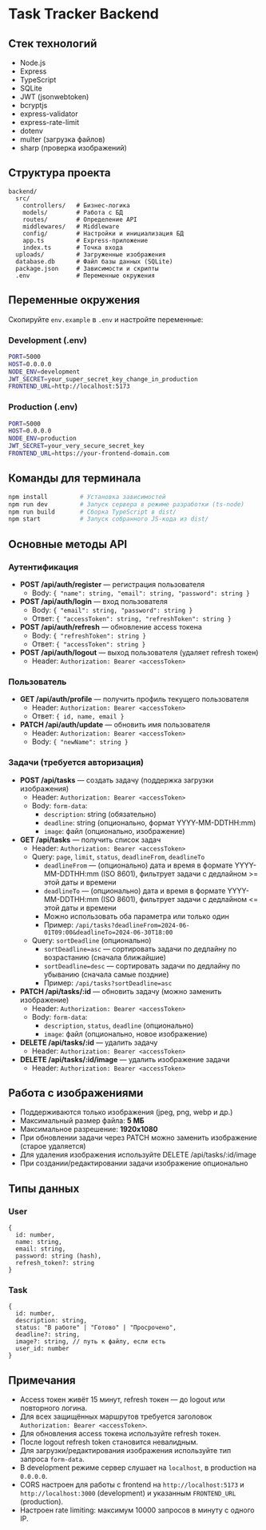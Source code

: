# Task Tracker Backend

## Стек технологий

- Node.js
- Express
- TypeScript
- SQLite
- JWT (jsonwebtoken)
- bcryptjs
- express-validator
- express-rate-limit
- dotenv
- multer (загрузка файлов)
- sharp (проверка изображений)

## Структура проекта

```
backend/
  src/
    controllers/   # Бизнес-логика
    models/        # Работа с БД
    routes/        # Определение API
    middlewares/   # Middleware
    config/        # Настройки и инициализация БД
    app.ts         # Express-приложение
    index.ts       # Точка входа
  uploads/         # Загруженные изображения
  database.db      # Файл базы данных (SQLite)
  package.json     # Зависимости и скрипты
  .env             # Переменные окружения
```

## Переменные окружения

Скопируйте `env.example` в `.env` и настройте переменные:

### Development (.env)

```bash
PORT=5000
HOST=0.0.0.0
NODE_ENV=development
JWT_SECRET=your_super_secret_key_change_in_production
FRONTEND_URL=http://localhost:5173
```

### Production (.env)

```bash
PORT=5000
HOST=0.0.0.0
NODE_ENV=production
JWT_SECRET=your_very_secure_secret_key
FRONTEND_URL=https://your-frontend-domain.com
```

## Команды для терминала

```sh
npm install         # Установка зависимостей
npm run dev         # Запуск сервера в режиме разработки (ts-node)
npm run build       # Сборка TypeScript в dist/
npm start           # Запуск собранного JS-кода из dist/
```

## Основные методы API

### Аутентификация

- **POST /api/auth/register** — регистрация пользователя
  - Body: `{ "name": string, "email": string, "password": string }`
- **POST /api/auth/login** — вход пользователя
  - Body: `{ "email": string, "password": string }`
  - Ответ: `{ "accessToken": string, "refreshToken": string }`
- **POST /api/auth/refresh** — обновление access токена
  - Body: `{ "refreshToken": string }`
  - Ответ: `{ "accessToken": string }`
- **POST /api/auth/logout** — выход пользователя (удаляет refresh токен)
  - Header: `Authorization: Bearer <accessToken>`

### Пользователь

- **GET /api/auth/profile** — получить профиль текущего пользователя
  - Header: `Authorization: Bearer <accessToken>`
  - Ответ: `{ id, name, email }`
- **PATCH /api/auth/update** — обновить имя пользователя
  - Header: `Authorization: Bearer <accessToken>`
  - Body: `{ "newName": string }`

### Задачи (требуется авторизация)

- **POST /api/tasks** — создать задачу (поддержка загрузки изображения)
  - Header: `Authorization: Bearer <accessToken>`
  - Body: `form-data`:
    - `description`: string (обязательно)
    - `deadline`: string (опционально, формат YYYY-MM-DDTHH:mm)
    - `image`: файл (опционально, изображение)
- **GET /api/tasks** — получить список задач
  - Header: `Authorization: Bearer <accessToken>`
  - Query: `page`, `limit`, `status`, `deadlineFrom`, `deadlineTo`
    - `deadlineFrom` — (опционально) дата и время в формате YYYY-MM-DDTHH:mm (ISO 8601), фильтрует задачи с дедлайном >= этой даты и времени
    - `deadlineTo` — (опционально) дата и время в формате YYYY-MM-DDTHH:mm (ISO 8601), фильтрует задачи с дедлайном <= этой даты и времени
    - Можно использовать оба параметра или только один
    - Пример: `/api/tasks?deadlineFrom=2024-06-01T09:00&deadlineTo=2024-06-30T18:00`
  - Query: `sortDeadline` (опционально)
    - `sortDeadline=asc` — сортировать задачи по дедлайну по возрастанию (сначала ближайшие)
    - `sortDeadline=desc` — сортировать задачи по дедлайну по убыванию (сначала самые поздние)
    - Пример: `/api/tasks?sortDeadline=asc`
- **PATCH /api/tasks/:id** — обновить задачу (можно заменить изображение)
  - Header: `Authorization: Bearer <accessToken>`
  - Body: `form-data`:
    - `description`, `status`, `deadline` (опционально)
    - `image`: файл (опционально, новое изображение)
- **DELETE /api/tasks/:id** — удалить задачу
  - Header: `Authorization: Bearer <accessToken>`
- **DELETE /api/tasks/:id/image** — удалить изображение задачи
  - Header: `Authorization: Bearer <accessToken>`

## Работа с изображениями

- Поддерживаются только изображения (jpeg, png, webp и др.)
- Максимальный размер файла: **5 МБ**
- Максимальное разрешение: **1920x1080**
- При обновлении задачи через PATCH можно заменить изображение (старое удаляется)
- Для удаления изображения используйте DELETE /api/tasks/:id/image
- При создании/редактировании задачи изображение опционально

## Типы данных

### User

```
{
  id: number,
  name: string,
  email: string,
  password: string (hash),
  refresh_token?: string
}
```

### Task

```
{
  id: number,
  description: string,
  status: "В работе" | "Готово" | "Просрочено",
  deadline?: string,
  image?: string, // путь к файлу, если есть
  user_id: number
}
```

## Примечания

- Access токен живёт 15 минут, refresh токен — до logout или повторного логина.
- Для всех защищённых маршрутов требуется заголовок `Authorization: Bearer <accessToken>`.
- Для обновления access токена используйте refresh токен.
- После logout refresh token становится невалидным.
- Для загрузки/редактирования изображения используйте тип запроса `form-data`.
- В development режиме сервер слушает на `localhost`, в production на `0.0.0.0`.
- CORS настроен для работы с frontend на `http://localhost:5173` и `http://localhost:3000` (development) и указанным `FRONTEND_URL` (production).
- Настроен rate limiting: максимум 10000 запросов в минуту с одного IP.
